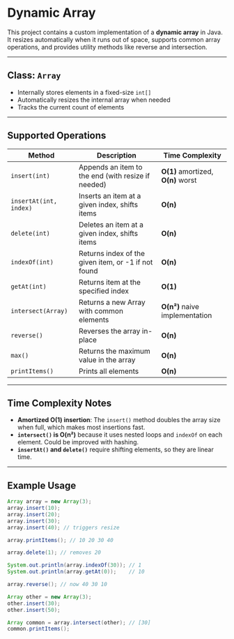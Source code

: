 # Dynamic Array

This project contains a custom implementation of a **dynamic array** in Java. It resizes automatically when it runs out of space, supports common array operations, and provides utility methods like reverse and intersection.

---

## Class: `Array`

- Internally stores elements in a fixed-size `int[]`
- Automatically resizes the internal array when needed
- Tracks the current count of elements

---

## Supported Operations

| Method            | Description                                        | Time Complexity |
|-------------------|----------------------------------------------------|-----------------|
| `insert(int)`     | Appends an item to the end (with resize if needed) | **O(1)** amortized, **O(n)** worst |
| `insertAt(int, index)` | Inserts an item at a given index, shifts items | **O(n)**        |
| `delete(int)`     | Deletes an item at a given index, shifts items     | **O(n)**        |
| `indexOf(int)`    | Returns index of the given item, or -1 if not found| **O(n)**        |
| `getAt(int)`      | Returns item at the specified index                | **O(1)**        |
| `intersect(Array)`| Returns a new Array with common elements           | **O(n²)** naive implementation |
| `reverse()`       | Reverses the array in-place                        | **O(n)**        |
| `max()`           | Returns the maximum value in the array             | **O(n)**        |
| `printItems()`    | Prints all elements                                | **O(n)**        |

---

## Time Complexity Notes

- **Amortized O(1) insertion**: The `insert()` method doubles the array size when full, which makes most insertions fast.
- **`intersect()` is O(n²)** because it uses nested loops and `indexOf` on each element. Could be improved with hashing.
- **`insertAt()` and `delete()`** require shifting elements, so they are linear time.

---

## Example Usage

```java
Array array = new Array(3);
array.insert(10);
array.insert(20);
array.insert(30);
array.insert(40); // triggers resize

array.printItems(); // 10 20 30 40

array.delete(1); // removes 20

System.out.println(array.indexOf(30)); // 1
System.out.println(array.getAt(0));    // 10

array.reverse(); // now 40 30 10

Array other = new Array(3);
other.insert(30);
other.insert(50);

Array common = array.intersect(other); // [30]
common.printItems();

